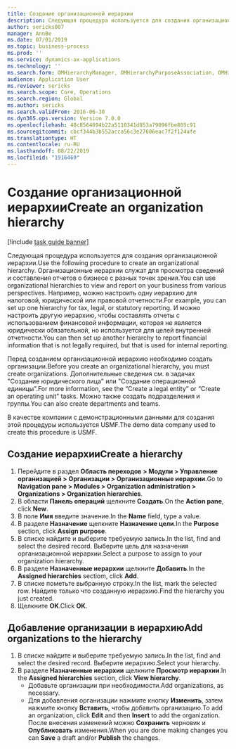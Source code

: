 ```yaml
---
title: Создание организационной иерархии
description: Следующая процедура используется для создания организационной иерархии.
author: sericks007
manager: AnnBe
ms.date: 07/01/2019
ms.topic: business-process
ms.prod: ''
ms.service: dynamics-ax-applications
ms.technology: ''
ms.search.form: OMHierarchyManager, OMHierarchyPurposeAssociation, OMHierarchySelection, HierarchyDesigner
audience: Application User
ms.reviewer: sericks
ms.search.scope: Core, Operations
ms.search.region: Global
ms.author: sericks
ms.search.validFrom: 2016-06-30
ms.dyn365.ops.version: Version 7.0.0
ms.openlocfilehash: 48c8564694b22a5110341d853a79096fbe805c91
ms.sourcegitcommit: cbcf344b3b552acca56c3e27606eac7f2f124afe
ms.translationtype: HT
ms.contentlocale: ru-RU
ms.lasthandoff: 08/22/2019
ms.locfileid: "1916469"
---
```

# <a name="create-an-organization-hierarchy"></a><span data-ttu-id="f7dc8-103">Создание организационной иерархии</span><span class="sxs-lookup"><span data-stu-id="f7dc8-103">Create an organization hierarchy</span></span>

[!include [task guide banner](../../includes/task-guide-banner.md)]

<span data-ttu-id="f7dc8-104">Следующая процедура используется для создания организационной иерархии.</span><span class="sxs-lookup"><span data-stu-id="f7dc8-104">Use the following procedure to create an organizational hierarchy.</span></span> <span data-ttu-id="f7dc8-105">Организационные иерархии служат для просмотра сведений и составления отчетов о бизнесе с разных точек зрения.</span><span class="sxs-lookup"><span data-stu-id="f7dc8-105">You can use organizational hierarchies to view and report on your business from various perspectives.</span></span> <span data-ttu-id="f7dc8-106">Например, можно настроить одну иерархию для налоговой, юридической или правовой отчетности.</span><span class="sxs-lookup"><span data-stu-id="f7dc8-106">For example, you can set up one hierarchy for tax, legal, or statutory reporting.</span></span> <span data-ttu-id="f7dc8-107">И можно настроить другую иерархию, чтобы составлять отчеты с использованием финансовой информации, которая не является юридически обязательной, но используется для целей внутренней отчетности.</span><span class="sxs-lookup"><span data-stu-id="f7dc8-107">You can then set up another hierarchy to report financial information that is not legally required, but that is used for internal reporting.</span></span> 

<span data-ttu-id="f7dc8-108">Перед созданием организационной иерархию необходимо создать организации.</span><span class="sxs-lookup"><span data-stu-id="f7dc8-108">Before you create an organizational hierarchy, you must create organizations.</span></span> <span data-ttu-id="f7dc8-109">Дополнительные сведения см. в задачах "Создание юридического лица" или "Создание операционной единицы".</span><span class="sxs-lookup"><span data-stu-id="f7dc8-109">For more information, see the “Create a legal entity” or “Create an operating unit” tasks.</span></span> <span data-ttu-id="f7dc8-110">Можно также создать подразделения и группы.</span><span class="sxs-lookup"><span data-stu-id="f7dc8-110">You can also create departments and teams.</span></span> 

<span data-ttu-id="f7dc8-111">В качестве компании с демонстрационными данными для создания этой процедуры используется USMF.</span><span class="sxs-lookup"><span data-stu-id="f7dc8-111">The demo data company used to create this procedure is USMF.</span></span>

## <a name="create-a-hierarchy"></a><span data-ttu-id="f7dc8-112">Создание иерархии</span><span class="sxs-lookup"><span data-stu-id="f7dc8-112">Create a hierarchy</span></span>
1. <span data-ttu-id="f7dc8-113">Перейдите в раздел **Область переходов > Модули > Управление организацией > Организации > Организационные иерархии**.</span><span class="sxs-lookup"><span data-stu-id="f7dc8-113">Go to **Navigation pane > Modules > Organization administration > Organizations > Organization hierarchies**.</span></span>
2. <span data-ttu-id="f7dc8-114">В области **Панель операций** щелкните **Создать**.</span><span class="sxs-lookup"><span data-stu-id="f7dc8-114">On the **Action pane**, click **New**.</span></span>
3. <span data-ttu-id="f7dc8-115">В поле **Имя** введите значение.</span><span class="sxs-lookup"><span data-stu-id="f7dc8-115">In the **Name** field, type a value.</span></span>
4. <span data-ttu-id="f7dc8-116">В разделе **Назначение** щелкните **Назначение цели**.</span><span class="sxs-lookup"><span data-stu-id="f7dc8-116">In the **Purpose** section, click **Assign purpose**.</span></span>
5. <span data-ttu-id="f7dc8-117">В списке найдите и выберите требуемую запись.</span><span class="sxs-lookup"><span data-stu-id="f7dc8-117">In the list, find and select the desired record.</span></span> <span data-ttu-id="f7dc8-118">Выберите цель для назначения организационной иерархии.</span><span class="sxs-lookup"><span data-stu-id="f7dc8-118">Select a purpose to assign to your organization hierarchy.</span></span>  
6. <span data-ttu-id="f7dc8-119">В разделе **Назначенные иерархии** щелкните **Добавить**.</span><span class="sxs-lookup"><span data-stu-id="f7dc8-119">In the **Assigned hierarchies** sectiom, click **Add**.</span></span>
7. <span data-ttu-id="f7dc8-120">В списке пометьте выбранную строку.</span><span class="sxs-lookup"><span data-stu-id="f7dc8-120">In the list, mark the selected row.</span></span> <span data-ttu-id="f7dc8-121">Найдите только что созданную иерархию.</span><span class="sxs-lookup"><span data-stu-id="f7dc8-121">Find the hierarchy you just created.</span></span>  
8. <span data-ttu-id="f7dc8-122">Щелкните **OK**.</span><span class="sxs-lookup"><span data-stu-id="f7dc8-122">Click **OK**.</span></span>

## <a name="add-organizations-to-the-hierarchy"></a><span data-ttu-id="f7dc8-123">Добавление организации в иерархию</span><span class="sxs-lookup"><span data-stu-id="f7dc8-123">Add organizations to the hierarchy</span></span>
1. <span data-ttu-id="f7dc8-124">В списке найдите и выберите требуемую запись.</span><span class="sxs-lookup"><span data-stu-id="f7dc8-124">In the list, find and select the desired record.</span></span> <span data-ttu-id="f7dc8-125">Выберите иерархию.</span><span class="sxs-lookup"><span data-stu-id="f7dc8-125">Select your hierarchy.</span></span>  
2. <span data-ttu-id="f7dc8-126">В разделе **Назначенные иерархии** щелкните **Просмотр иерархии**.</span><span class="sxs-lookup"><span data-stu-id="f7dc8-126">In the **Assigned hierarchies** section, click **View hierarchy**.</span></span>
    - <span data-ttu-id="f7dc8-127">Добавьте организации при необходимости.</span><span class="sxs-lookup"><span data-stu-id="f7dc8-127">Add organizations, as necessary.</span></span>  
    - <span data-ttu-id="f7dc8-128">Для добавления организации нажмите кнопку **Изменить**, затем нажмите кнопку **Вставить**, чтобы добавить организацию.</span><span class="sxs-lookup"><span data-stu-id="f7dc8-128">To add an organization, click **Edit** and then **Insert** to add the organization.</span></span> <span data-ttu-id="f7dc8-129">После внесения изменений можно **Сохранить** черновик и **Опубликовать** изменения.</span><span class="sxs-lookup"><span data-stu-id="f7dc8-129">When you are done making changes you can **Save** a draft and/or **Publish** the changes.</span></span>  

